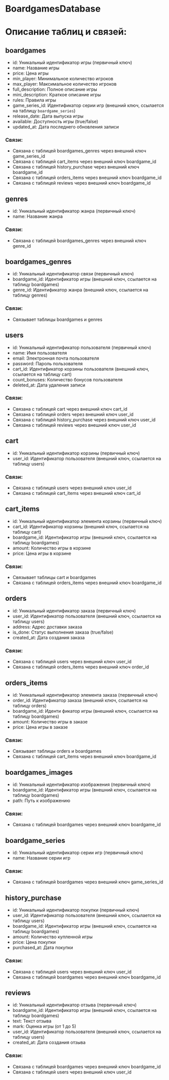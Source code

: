 # BoardgamesDatabase

# Описание таблиц и связей:

## boardgames

* id: Уникальный идентификатор игры (первичный ключ)
* name: Название игры
* price: Цена игры
* min_player: Минимальное количество игроков
* max_player: Максимальное количество игроков
* full_description: Полное описание игры
* mini_description: Краткое описание игры
* rules: Правила игры
* game_series_id: Идентификатор серии игр (внешний ключ, ссылается на таблицу `boardgame_series`)
* release_date: Дата выпуска игры
* available: Доступность игры (true/false)
* updated_at: Дата последнего обновления записи

### Связи:
* Связана с таблицей boardgames_genres через внешний ключ game_series_id
* Связана с таблицей cart_items через внешний ключ boardgame_id
* Связана с таблицей history_purchase через внешний ключ boardgame_id
* Связана с таблицей orders_items через внешний ключ boardgame_id
* Связана с таблицей reviews через внешний ключ boardgame_id

## genres

* id: Уникальный идентификатор жанра (первичный ключ)
* name: Название жанра

### Связи:
* Связана с таблицей boardgames_genres через внешний ключ genre_id

## boardgames_genres

* id: Уникальный идентификатор связи (первичный ключ)
* boardgame_id: Идентификатор игры (внешний ключ, ссылается на таблицу boardgames)
* genre_id: Идентификатор жанра (внешний ключ, ссылается на таблицу genres)

### Связи:
* Связывает таблицы boardgames и genres

## users

* id: Уникальный идентификатор пользователя (первичный ключ)
* name: Имя пользователя
* email: Электронная почта пользователя
* password: Пароль пользователя
* cart_id: Идентификатор корзины пользователя (внешний ключ, ссылается на таблицу cart)
* count_bonuses: Количество бонусов пользователя
* deleted_at: Дата удаления записи

### Связи:
* Связана с таблицей cart через внешний ключ cart_id
* Связана с таблицей orders через внешний ключ user_id
* Связана с таблицей history_purchase через внешний ключ user_id
* Связана с таблицей reviews через внешний ключ user_id

## cart

* id: Уникальный идентификатор корзины (первичный ключ)
* user_id: Идентификатор пользователя (внешний ключ, ссылается на таблицу users)

### Связи:
* Связана с таблицей users через внешний ключ user_id
* Связана с таблицей cart_items через внешний ключ cart_id

## cart_items

* id: Уникальный идентификатор элемента корзины (первичный ключ)
* cart_id: Идентификатор корзины (внешний ключ, ссылается на таблицу cart)
* boardgame_id: Идентификатор игры (внешний ключ, ссылается на таблицу boardgames)
* amount: Количество игры в корзине
* price: Цена игры в корзине

### Связи:
* Связывает таблицы cart и boardgames
* Связана с таблицей orders_items через внешний ключ boardgame_id

## orders

* id: Уникальный идентификатор заказа (первичный ключ)
* user_id: Идентификатор пользователя (внешний ключ, ссылается на таблицу users)
* address: Адрес доставки заказа
* is_done: Статус выполнения заказа (true/false)
* created_at: Дата создания заказа

### Связи:
* Связана с таблицей users через внешний ключ user_id
* Связана с таблицей orders_items через внешний ключ order_id

## orders_items

* id: Уникальный идентификатор элемента заказа (первичный ключ)
* order_id: Идентификатор заказа (внешний ключ, ссылается на таблицу orders)
* boardgame_id: Иденти
фикатор игры (внешний ключ, ссылается на таблицу boardgames)
* amount: Количество игры в заказе
* price: Цена игры в заказе

### Связи:
* Связывает таблицы orders и boardgames
* Связана с таблицей cart_items через внешний ключ boardgame_id

## boardgames_images

* id: Уникальный идентификатор изображения (первичный ключ)
* boardgame_id: Идентификатор игры (внешний ключ, ссылается на таблицу boardgames)
* path: Путь к изображению

### Связи:
* Связана с таблицей boardgames через внешний ключ boardgame_id

## boardgame_series

* id: Уникальный идентификатор серии игр (первичный ключ)
* name: Название серии игр

### Связи:
* Связана с таблицей boardgames через внешний ключ game_series_id

## history_purchase

* id: Уникальный идентификатор покупки (первичный ключ)
* user_id: Идентификатор пользователя (внешний ключ, ссылается на таблицу users)
* boardgame_id: Идентификатор игры (внешний ключ, ссылается на таблицу boardgames)
* amount: Количество купленной игры
* price: Цена покупки
* purchased_at: Дата покупки

### Связи:
* Связана с таблицей users через внешний ключ user_id
* Связана с таблицей boardgames через внешний ключ boardgame_id

## reviews

* id: Уникальный идентификатор отзыва (первичный ключ)
* boardgame_id: Идентификатор игры (внешний ключ, ссылается на таблицу boardgames)
* text: Текст отзыва
* mark: Оценка игры (от 1 до 5)
* user_id: Идентификатор пользователя (внешний ключ, ссылается на таблицу users)
* created_at: Дата создания отзыва

### Связи:
* Связана с таблицей boardgames через внешний ключ boardgame_id
* Связана с таблицей users через внешний ключ user_id
